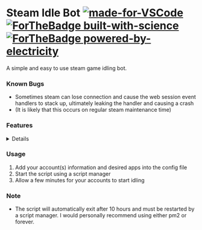 # Steam Idle Bot [![made-for-VSCode](https://img.shields.io/badge/Made%20for-VSCode-1f425f.svg)](https://code.visualstudio.com/) [![ForTheBadge built-with-science](http://ForTheBadge.com/images/badges/built-with-science.svg)](https://GitHub.com/Naereen/) [![ForTheBadge powered-by-electricity](http://ForTheBadge.com/images/badges/powered-by-electricity.svg)](http://ForTheBadge.com)

A simple and easy to use steam game idling bot.

### Known Bugs

* Sometimes steam can lose connection and cause the web session event handlers to stack up, ultimately leaking the handler and causing a crash
* (It is likely that this occurs on regular steam maintenance time)

### Features

<details>

* **Idle up to 33 games at once**
* **Automatically start idling when not ingame**
* **Edit necessary settings via a config file**
* **Clean and compact code**
* **Fairly robust and capable of handling API errors**

</details>

### Usage
1. Add your account(s) information and desired apps into the config file
2. Start the script using a script manager
3. Allow a few minutes for your accounts to start idling

### Note
* The script will automatically exit after 10 hours and must be restarted by a script manager. I would personally recommend using either pm2 or forever.